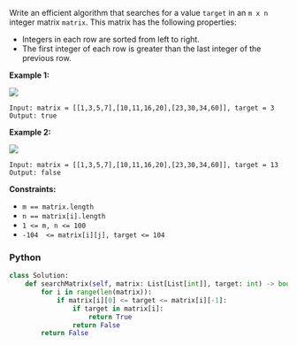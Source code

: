 Write an efficient algorithm that searches for a value  `target`  in an  `m x n`  integer matrix  `matrix`. This matrix has the following properties:

-   Integers in each row are sorted from left to right.
-   The first integer of each row is greater than the last integer of the previous row.

**Example 1:**

![](https://assets.leetcode.com/uploads/2020/10/05/mat.jpg)
```
Input: matrix = [[1,3,5,7],[10,11,16,20],[23,30,34,60]], target = 3
Output: true
```

**Example 2:**

![](https://assets.leetcode.com/uploads/2020/10/05/mat2.jpg)
```
Input: matrix = [[1,3,5,7],[10,11,16,20],[23,30,34,60]], target = 13
Output: false
```

**Constraints:**

-   `m == matrix.length`
-   `n == matrix[i].length`
-   `1 <= m, n <= 100`
-   `-104  <= matrix[i][j], target <= 104`


### Python
```python
class Solution:
    def searchMatrix(self, matrix: List[List[int]], target: int) -> bool:
        for i in range(len(matrix)):
            if matrix[i][0] <= target <= matrix[i][-1]:
                if target in matrix[i]:
                    return True
                return False
        return False
```